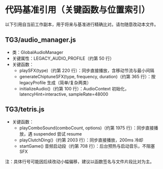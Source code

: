 # 代码基准引用（关键函数与位置索引）

以下引用自当前工作副本，用于将来与基准进行精确比对。请勿随意改动本文件。

## TG3/audio_manager.js
- 类：GlobalAudioManager
- 关键属性：LEGACY_AUDIO_PROFILE（约第 50 行）
- 关键函数：
  - playSFX(type)（约第 220 行）：同步直接播放，含移动节流与最小间隔
  - generateChiptuneSFX(type, frequency, duration)（约第 365 行）：按 legacyProfile 生成（简单/复杂两类）
  - initializeAudio()（约第 100 行）：AudioContext 初始化，latencyHint=interactive, sampleRate=48000

## TG3/tetris.js
- 关键函数：
  - playComboSound(comboCount, options)（约第 1975 行）：同步直接播放，遇 suspended 尝试 resume
  - playClutchDing()（约第 2003 行）：同步直接播放，200ms 冷却
  - startGame() 音频启动段（约第 708 行）：后台预热与启动音乐，不阻塞 SFX

注：具体行号可能因后续改动小幅偏移，建议以函数签名与文件片段比对为主。
